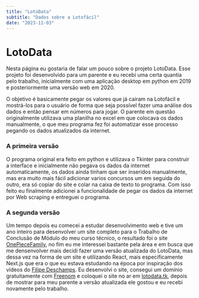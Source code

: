 ```yaml
---
title: "LotoData"
subtitle: "Dados sobre a Lotofácil"
date: "2023-11-03"
---
```


# LotoData

Nesta página eu gostaria de falar um pouco sobre o projeto LotoData. Esse projeto foi desenvolvido para um parente e eu recebi uma certa quantia pelo trabalho, inicialmente com uma aplicação desktop em python em 2019 e posteriormente uma versão web em 2020.

O objetivo é basicamente pegar os valores que já cairam na Lotofácil e mostrá-los para o usuário de forma que seja possível fazer uma análise dos dados e então pensar em números para jogar. O parente em questão originalmente utilizava uma planilha no excel em que colocava os dados manualmente, o que meu programa fez foi automatizar esse processo pegando os dados atualizados da internet.

### A primeira versão

O programa original era feito em python e utilizava o Tkinter para construir a interface e inicialmente não pegava os dados da internet automaticamente, os dados ainda tinham que ser inseridos manualmente, mas era muito mais fácil adicionar varios concursos um em seguida do outro, era só copiar do site e colar na caixa de texto to programa. Com isso feito eu finalmente adicionei a funcionalidade de pegar os dados da internet por Web scraping e entreguei o programa.

### A segunda versão

Um tempo depois eu comecei a estudar desenvolvimento web e tive um ano inteiro para desenvolver um site completo para o Trabalho de Conclusão de Módulo do meu curso técnico, o resultado foi o site [OnePieceFamily](/onepiecefamily), no fim eu me interessei bastante pela área e em busca que me densenvolver mais decidi fazer uma versão atualizada do LotoData, mas dessa vez na forma de um site e utilizando React, mais especificamente Next.js que era o que eu estava estudando na época por inspiração dos vídeos do [Filipe Deschamps](https://filipedeschamps.com.br/). Eu desenvolvi o site, consegui um domínio gratuitamente com [Freenom](https://www.freenom.com/pt/index.html) e coloquei o site no ar em [lotodata.tk](https://lotodata.tk/), depois de mostrar para meu parente a versão atualizada ele gostou e eu recebi novamente pelo trabalho.

